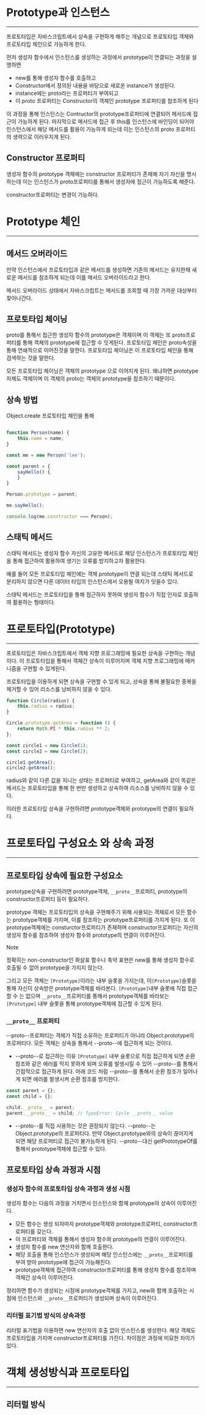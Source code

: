 # Prototype과 인스턴스
---
프로토타입은 자바스크립트에서 상속을 구현하게 해주는 개념으로 프로토타입 객체와 프로토타입 체인으로 가능하게 한다.

먼저 생성자 함수에서 인스턴스를 생성하는 과정에서 prototype이 연결되는 과정을 설명하면
- new를 통해 생성자 함수를 호출하고
- Constructor에서 정의된 내용을 바탕으로 새로운 instance가 생성된다.
- instance에는 proto라는 프로퍼티가 부여되고
- 이 proto 프로퍼티는 Constructor의 객체인 prototype 프로퍼티를 참조하게 된다

이 과정을 통해 인스턴스는 Contructor의 prototype프로퍼티에 연결되어 메서드에 접근이 가능하게 된다.
마지막으로 메서드에 접근 후 this를 인스턴스에 바인딩이 되어야 인스턴스에서 해당 메서드를 활용이 가능하게 되는데 이는 인스턴스의 proto 프로퍼티의 생략으로 이러우지게 된다.

## Constructor 프로퍼티
생성자 함수의 prototype 객체에는 constructor 프로퍼티가 존재해 자기 자신을 명시하는데 이는 인스턴스가 proto프로퍼티를 통해서 생성자에 접근이 가능하도록 해준다.

constructor프로퍼티는 변경이 가능하다.

# Prototype 체인
---
## 메서드 오버라이드
만약 인스턴스에서 프로토타입과 같은 메서드를 생성하면 기존의 메서드는 유지한채 새로운 메서드를 참조하게 되는데 이를 메서드 오버라이드라고 한다.

메서드 오버라이드 상태에서 자바스크립트는 메서드를 조회할 때 가장 가까운 대상부터 찾아나간다.

## 프로토타입 체이닝
proto를 통해서 접근한 생성자 함수의 prototype은 객체이며 이 객체는 또 proto프로퍼티를 통해 객체의 prototype에 접근할 수 잇게된다.
프로토타입 체인은 proto속성을 통해 연쇄적으로 이어진것을 말한다.
프로토타입 체이닝은 이 프로토타입 체인을 통해 검색하는 것을 말한다.

모든 프로토타입 체이닝은 객체의 prototype 으로 이어지게 된다. 왜냐하면 prototype자체도 객체이며 이 객체의 proto는 객체의 prototype을 참조하기 때문이다.

## 상속 방법
Object.create
프로토타입 체인을 통해 


```js

function Person(name) {
	this.name = name;
}

const me = new Person('lee');

const parent = {
	sayHello() {
	}
}

Person.prototype = parent;

me.sayHello();

console.log(me.constructor === Person);


```
## 스태틱 메서드
스태틱 메서드는 생성자 함수 자신의 고유한 메서드로 
해당 인스턴스가 프로토타입 체인을 통해 접근하여 활용하여 생기는 오류를 방지하고자 활용한다.

예를 들어 모든 프로토타입 체인에는 객체 prototype이 연결 되는데 스태틱 메서드로 분리하지 않으면 다른 데이터 타입의 인스턴스에서 오용될 여지가 잇을수 있다.

스태틱 메서드는 프로토타입을 통해 접근하지 못하여 생성자 함수가 직접 인자로 호출하여 활용하는 형태이다.

# 프로토타입(Prototype)
---
프로토타입은 자바스크립트에서 객체 지향 프로그래밍에 필요한 상속을 구현하는 개념이다.
이 프로토타입을 통해서 객체간 상속이 이루어지며 객체 지향 프로그래밍에 메커니즘을 구현할 수 있게된다.

프로토타입을 이용하게 되면 상속을 구현할 수 있게 되고, 상속을 통해 불필요한 중복을 제거할 수 있어 리소스를 낭비하지 않을 수 있다.
```js
function Circle(radius) {
	this.radius = radius;
}

Circle.prototype.getArea = function () {
	return Math.PI * this.radius ** 2;
};

const circle1 = new Circle(1);
const circle2 = new Circle(2);

circle1.getArea();
circle2.getArea();
```
radius와 같이 다른 값을 지니는 상태는 프로퍼티로 부여하고, getArea와 같이 똑같은 메서드는 프로토타입을 통해 한 번만 생성하고 상속하여 리소스를 낭비하지 않을 수 있다.

이러한 프로토타입 상속을 구현하려면 prototype객체와 prototype의 연결이 필요하다.

# 프로토타입 구성요소 와 상속 과정
---
## 프로토타입 상속에 필요한 구성요소
prototype상속을 구현하려면 prototype객체, `__proto__`프로퍼티, prototype의 constructor프로퍼티 등이 필요하다.

prototype 객체는 프로토타입의 상속을 구현해주기 위해 사용되는 객체로서 모든 함수는 prototype객체를 가지며, 이를 참조하는 prototype프로퍼티를 가지게 된다.
또 이 prototype객체에는 consturctor프로퍼티가 존재하며 constructor프로퍼티는 자신의 생성자 함수를 참조하여 생성자 함수와 prototype의 연결이 이루어진다.
> [!NOTE]
> 정확히는 non-constructor인 화살표 함수나 축약 표현은 new를 통해 생성자 함수로 호출될 수 없어 prototype을 가지지 않는다.

그리고 모든 객체는 `[Prototype]`이라는 내부 슬롯을 가지는데,  이`[Prototype]`슬롯을 통해 자신이 상속받은 prototype객체를 바라본다.  `[Prototype]`내부 슬롯에 직접 접근할 수 는 없으며  `__proto__`프로퍼티를 통해서 prototype객체를 바라보는`[Prototype]` 내부 슬롯을 통해 prototype객체에 접근할 수 있게 된다.

### `__proto__` 프로퍼티
--proto--프로퍼티는 객체가 직접 소유하는 프로퍼티가 아니라 Object.prototype의 프로퍼티다.
모든 객체는 상속을 통해서 --proto--에 접근하게 되는 것이다.

- --proto--로 접근하는 이유
`[Prototype]` 내부 슬롯으로 직접 접근하게 되면 순환 참조와 같은 에러를 막지 못하게 되며 오류를 발생시킬 수 있어 --proto--를 통해서 간접적으로 접근하게 된다.
아래 코드 처럼 --proto--를 통해서 순환 참조가 일어나게 되면 에러를 발생시켜 순환 참조를 방지한다.
```js
const parent = {};
const child = {};

child.__proto__ = parent;
parent.__proto__ = child; // TypeError: Cycle __proto__ value
```

- --proto--를 직접 사용하는 것은 권장되지 않는다.
--proto--는 Object.prototype의 프로퍼티다. 만약 Object.prototype와의 상속이 끊어지게 되면 해당 프로퍼티로 접근이 불가능하게 된다.
--proto--대신 getPrototypeOf를 통해서 prototype객체에 접근할 수 있다.

## 프로토타입 상속 과정과 시점
### 생성자 함수의 프로토타입 상속 과정과 생성 시점
생성자 함수는 다음의 과정을 거치면서 인스턴스와 함께 prototype의 상속이 이루어진다.
- 모든 함수는 생성 되자마자 prototype객체와 prototype프로퍼티, constructor프로퍼티를 갖는다.
- 이 프로퍼티와 객체를 통해서 생성자 함수와 prototype의 연결이 이루어진다.
- 생성자 함수를 new 연산자와 함께 호출한다.
- 해당 호출을 통해 인스턴스가 생성되며 해당 인스턴스에는 `__proto__`프로퍼티를 부여 받아 prototype에 접근이 가능해진다.
- prototype객체에 접근하여 constructor프로퍼티를 통해 생성자 함수를 참조하며 객체간 상속이 이루어진다.

정리하면 함수가 생성되는 시점에 prototype객체를 가지고, new와 함께 호출하는 시점에 인스턴스와 `__proto__`프로퍼티가 생성되며 상속이 이루어진다.

### 리터럴 표기법 방식의 상속과정
리터럴 표기법을 이용하면 new 연산자의 호출 없이 인스턴스를 생성한다.
해당 객체도 프로토타입을 가지며 constructor프로퍼티를 가진다. 차이점은 과정에 미묘한 차이가 있다.




# 객체 생성방식과 프로토타입
---
## 리터럴 방식